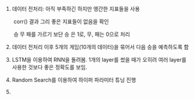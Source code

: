 1. 데이터 전처리: 아직 부족하긴 하지만 엥간한 지표들을 사용

   ​						  corr() 결과 그리 좋은 지표들이 없음을 확인

   ​						  승 무 패를 가르기 보단 승 은 1로, 무, 패는 0으로 처리

2. 데이터 전처리 이후 5개의 게임(10개의 데이터)을 묶어서 다음 승을 예측하도록 함

3. LSTM을 이용하여 RNN을 돌려봄. 1개의 layer를 썼을 때가 오히려 여러 layer를 사용한 것보다 좋은 정확도를 보임.

4. Random Search를 이용하여 하이퍼 파라미터 튜닝 진행

5. 

